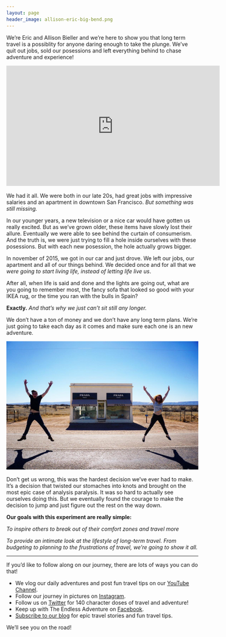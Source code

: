 ```yaml
---
layout: page
header_image: allison-eric-big-bend.png
---
```


We’re Eric and Allison Bieller and we’re here to show you that long term travel is a possiblity for anyone daring enough to take the plunge. We’ve quit out jobs, sold our posessions and left everything behind to chase adventure and experience!

<iframe width="560" height="315" src="https://www.youtube.com/embed/Qm7a1IA7oQ8" frameborder="0" allowfullscreen></iframe>

We had it all. We were both in our late 20s, had great jobs with impressive salaries and an apartment in downtown San Francisco. *But something was still missing.*

In our younger years, a new television or a nice car would have gotten us really excited. But as we’ve grown older, these items have slowly lost their allure. Eventually we were able to see behind the curtain of consumerism. And the truth is, we were just trying to fill a hole inside ourselves with these posessions. But with each new posession, the hole actually grows bigger.

In november of 2015, we got in our car and just drove. We left our jobs, our apartment and all of our things behind. We decided once and for all that we *were going to start living life, instead of letting life live us*.

After all, when life is said and done and the lights are going out, what are you going to remember most, the fancy sofa that looked so good with your IKEA rug, or the time you ran with the bulls in Spain?

**Exactly.** *And that’s why we just can’t sit still any longer.*

We don’t have a ton of money and we don’t have any long term plans. We’re just going to take each day as it comes and make sure each one is an new adventure.

![prada marfa](/images/uploads/prada-marfa.jpg)

Don’t get us wrong, this was the hardest decision we’ve ever had to make. It’s a decision that twisted our stomaches into knots and brought on the most epic case of analysis paralysis. It was so hard to actually see ourselves doing this. But we eventually found the courage to make the decision to jump and just figure out the rest on the way down.

**Our goals with this experiment are really simple:**

*To inspire others to break out of their comfort zones and travel more*

*To provide an intimate look at the lifestyle of long-term travel. From budgeting to planning to the frustrations of travel, we’re going to show it all.*

----

If you’d like to follow along on our journey, there are lots of ways you can do that!

- We vlog our daily adventures and post fun travel tips on our [YouTube Channel](https://www.youtube.com/c/TheEndlessAdventure?sub_confirmation=1).
- Follow our journey in pictures on [Instagram](instagram.com/theendlessadventure/).
- Follow us on [Twitter](https://twitter.com/The_Endless_A) for 140 character doses of travel and adventure!
- Keep up with The Endless Adventure on [Facebook](https://www.facebook.com/TheEndlessAdventurers/).
- [Subscribe to our blog](http://conversational.us6.list-manage.com/subscribe?u=f210e827b5997f97a4c359077&id=cbb27cac9e) for epic travel stories and fun travel tips.

We’ll see you on the road!

